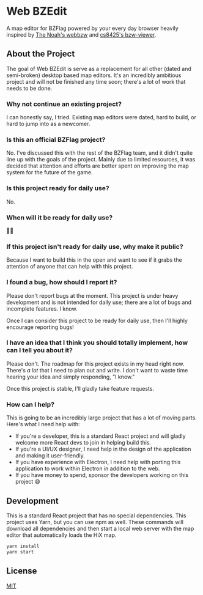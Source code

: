 # Web BZEdit

A map editor for BZFlag powered by your every day browser heavily inspired by [The Noah's webbzw](https://github.com/BZFlagCommunity/webbzw) and [cs8425's bzw-viewer](https://github.com/cs8425/bzw-viewer).

## About the Project

The goal of Web BZEdit is serve as a replacement for all other (dated and semi-broken) desktop based map editors. It's an incredibly ambitious project and will not be finished any time soon; there's a lot of work that needs to be done.

### Why not continue an existing project?

I can honestly say, I tried. Existing map editors were dated, hard to build, or hard to jump into as a newcomer.

### Is this an official BZFlag project?

No. I've discussed this with the rest of the BZFlag team, and it didn't quite line up with the goals of the project. Mainly due to limited resources, it was decided that attention and efforts are better spent on improving the map system for the future of the game.

### Is this project ready for daily use?

No.

### When will it be ready for daily use?

:man_shrugging:

### If this project isn't ready for daily use, why make it public?

Because I want to build this in the open and want to see if it grabs the attention of anyone that can help with this project.

### I found a bug, how should I report it?

Please don't report bugs at the moment. This project is under heavy development and is not intended for daily use; there are a lot of bugs and incomplete features. I know.

Once I can consider this project to be ready for daily use, then I'll highly encourage reporting bugs!

### I have an idea that I think you should totally implement, how can I tell you about it?

Please don't. The roadmap for this project exists in my head right now. There's _a lot_ that I need to plan out and write. I don't want to waste time hearing your idea and simply responding, "I know."

Once this project is stable, I'll gladly take feature requests.

### How can I help?

This is going to be an incredibly large project that has a lot of moving parts. Here's what I need help with:

- If you're a developer, this is a standard React project and will gladly welcome more React devs to join in helping build this.
- If you're a UI/UX designer, I need help in the design of the application and making it user-friendly.
- If you have experience with Electron, I need help with porting this application to work within Electron in addition to the web.
- If you have money to spend, sponsor the developers working on this project :smile:

## Development

This is a standard React project that has no special dependencies. This project uses Yarn, but you can use npm as well. These commands will download all dependencies and then start a local web server with the map editor that automatically loads the HiX map.

```bash
yarn install
yarn start
```

## License

[MIT](./LICENSE)
